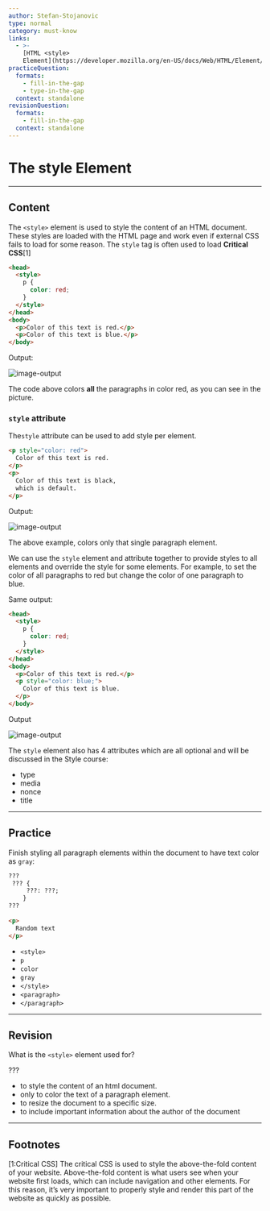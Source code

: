 ```yaml
---
author: Stefan-Stojanovic
type: normal
category: must-know
links:
  - >-
    [HTML <style>
    Element](https://developer.mozilla.org/en-US/docs/Web/HTML/Element/style){documentation}
practiceQuestion:
  formats:
    - fill-in-the-gap
    - type-in-the-gap
  context: standalone
revisionQuestion:
  formats:
    - fill-in-the-gap
  context: standalone
---
```


# The style Element


---

## Content

The `<style>` element is used to style the content of an HTML document. These styles are loaded with the HTML page and work even if external CSS fails to load for some reason. The `style` tag is often used to load **Critical CSS**[1]

```html
<head>
  <style>
    p {
      color: red;
    }  
  </style>
</head>
<body>
  <p>Color of this text is red.</p>
  <p>Color of this text is blue.</p>
</body>
```

Output:

![image-output](https://img.enkipro.com/1b62665911cc2168a8dc80e6084690ab.png)

The code above colors **all** the paragraphs in color red, as you can see in the picture.

### `style` attribute

The`style` attribute can be used to add style per element.

```html
<p style="color: red">
  Color of this text is red.
</p>
<p>
  Color of this text is black, 
  which is default.
</p>
```

Output:

![image-output](https://img.enkipro.com/741b9d7c80e283feb0eeb1f1f2d91a5d.png)

The above example, colors only that single paragraph element. 

We can use the `style` element and attribute together to provide styles to all elements and override the style for some elements. For example, to set the color of all paragraphs to red but change the color of one paragraph to blue.

Same output:

```html
<head>
  <style>
    p {
      color: red;
    }  
  </style>
</head>
<body>
  <p>Color of this text is red.</p>
  <p style="color: blue;">
    Color of this text is blue.
  </p>
</body>
```

Output

![image-output](https://img.enkipro.com/f65a564d1bf8a82e3c68c971afbf38ab.png)

The `style` element also has 4 attributes which are all optional and will be discussed in the Style course:

- type
- media
- nonce
- title


---

## Practice

Finish styling all paragraph elements within the document to have text color as `gray`:

```html
???
 ??? {
     ???: ???;
    }
??? 
  
<p> 
  Random text
</p>
```

- `<style>`
- `p`
- `color`
- `gray`
- `</style>`
- `<paragraph>`
- `</paragraph>`


---

## Revision

What is the `<style>` element used for?

???

- to style the content of an html document.
- only to color the text of a paragraph element.
- to resize the document to a specific size.
- to include important information about the author of the document


---

## Footnotes

[1:Critical CSS]
The critical CSS is used to style the above-the-fold content of your website. Above-the-fold content is what users see when your website first loads, which can include navigation and other elements. For this reason, it’s very important to properly style and render this part of the website as quickly as possible.
